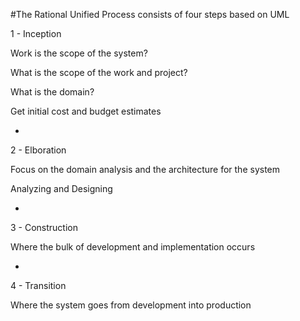 #The Rational Unified Process consists of four steps based on UML


1 - Inception

Work is the scope of the system?

What is the scope of the work and project?

What is the domain?

Get initial cost and budget estimates

-

2 - Elboration

Focus on the domain analysis and the architecture for the system

Analyzing and Designing

-

3 - Construction

Where the bulk of development and implementation occurs

-

4 - Transition

Where the system goes from development into production

